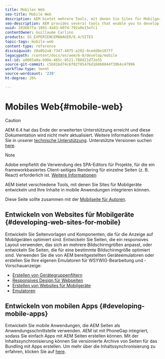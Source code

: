 ```yaml
---
title: Mobiles Web
seo-title: Mobile Web
description: AEM bietet mehrere Tools, mit denen Sie Sites für Mobilgeräte entwickeln und Ihre Inhalte in mobile Anwendungen integrieren können
seo-description: AEM provides several tools that enable you to develop sites for mobile devices and to integrate your content into mobile applications
uuid: 283667fa-1891-4a93-b074-792a8e15efc1
contentOwner: Guillaume Carlino
products: SG_EXPERIENCEMANAGER/6.4/SITES
topic-tags: mobile-web
content-type: reference
discoiquuid: 20a0b2a8-7347-4875-a202-9cedd8e187ff
legacypath: /content/docs/en/aem/6-0/develop/mobile
exl-id: a8005a0a-b90e-465c-8521-780d21d72e55
source-git-commit: c5b816d74c6f02f85476d16868844f39b4c47996
workflow-type: tm+mt
source-wordcount: '239'
ht-degree: 26%

---
```


# Mobiles Web{#mobile-web}

>[!CAUTION]
>
>AEM 6.4 hat das Ende der erweiterten Unterstützung erreicht und diese Dokumentation wird nicht mehr aktualisiert. Weitere Informationen finden Sie in unserer [technische Unterstützung](https://helpx.adobe.com/de/support/programs/eol-matrix.html). Unterstützte Versionen suchen [here](https://experienceleague.adobe.com/docs/?lang=de).

>[!NOTE]
>
>Adobe empfiehlt die Verwendung des SPA-Editors für Projekte, für die ein frameworkbasiertes Client-seitiges Rendering für einzelne Seiten (z. B. React) erforderlich ist. [Weitere Informationen](/help/sites-developing/spa-overview.md)

AEM bietet verschiedene Tools, mit denen Sie Sites für Mobilgeräte entwickeln und Ihre Inhalte in mobile Anwendungen integrieren können.

Diese Seite sollte zusammen mit der [Mobilseite für Autoren](/help/sites-authoring/mobile.md).

## Entwickeln von Websites für Mobilgeräte {#developing-web-sites-for-mobile}

Entwickeln Sie Seitenvorlagen und Komponenten, die für die Anzeige auf Mobilgeräten optimiert sind. Entwickeln Sie Seiten, die ein responsives Layout verwenden, das sich an mehrere Bildschirmgrößen anpasst, oder entwickeln Sie Seiten, die für eine bestimmte Bildschirmgröße optimiert sind. Verwenden Sie die von AEM bereitgestellten Geräteemulatoren oder erstellen Sie Ihre eigenen Emulatoren für WSYWIG-Bearbeitung und -Vorschauanzeige:

* [Erstellen von Gerätegruppenfiltern](/help/sites-developing/groupfilters.md)
* [Responsives Design für Webseiten](/help/sites-developing/responsive.md)
* [Erstellen von Websites für Mobilgeräte](/help/sites-developing/mobile.md)
* [Emulatoren](/help/sites-developing/emulators.md)

## Entwickeln von mobilen Apps {#developing-mobile-apps}

Entwickeln Sie mobile Anwendungen, die AEM Seiten als Anwendungsschnittstelle verwenden. AEM ist mit PhoneGap integriert, sodass Sie einfach Apps mit AEM Seiten erstellen können. Mit der Inhaltssynchronisierung können Sie versionierte Archive von Seiten für das Bundling mit Apps erstellen. Um mehr über die Inhaltssynchronisierung zu erfahren, klicken Sie auf [here](/help/mobile/phonegap-contentsync.md).
